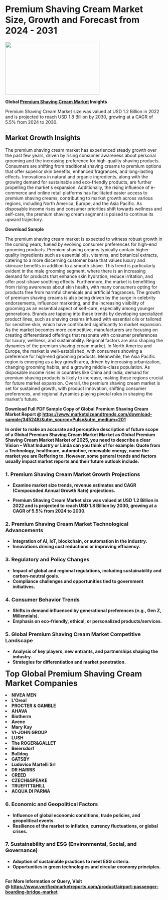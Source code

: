 <H1>Premium Shaving Cream Market Size, Growth and Forecast from 2024 - 2031</H1><img class="aligncenter size-medium wp-image-584254" src="https://thirdeyenews.in/wp-content/uploads/2024/09/Global-Market-Research-300x168.jpeg" alt="" width="300" height="168" /><p><strong>Global&nbsp;<a href="https://www.marketsizeandtrends.com/download-sample/345248/&amp;utm_source=Pulse&amp;utm_medium=201">Premium Shaving Cream Market</a> Insights</strong></p><p>Premium Shaving Cream Market size was valued at USD 1.2 Billion in 2022 and is projected to reach USD 1.8 Billion by 2030, growing at a CAGR of 5.5% from 2024 to 2030.</p><p><h2>Market Growth Insights</h2> <p>The premium shaving cream market has experienced steady growth over the past few years, driven by rising consumer awareness about personal grooming and the increasing preference for high-quality shaving products. Consumers are shifting from traditional shaving creams to premium options that offer superior skin benefits, enhanced fragrances, and long-lasting effects. Innovations in natural and organic ingredients, along with the growing demand for sustainable and eco-friendly products, are further propelling the market's expansion. Additionally, the rising influence of e-commerce and online retail platforms has facilitated easier access to premium shaving creams, contributing to market growth across various regions, including North America, Europe, and the Asia Pacific. As disposable income rises and consumer priorities shift towards wellness and self-care, the premium shaving cream segment is poised to continue its upward trajectory.</p> <p><strong>Download Sample</strong></p> <p>The premium shaving cream market is expected to witness robust growth in the coming years, fueled by evolving consumer preferences for high-end grooming products. Premium shaving creams typically contain higher-quality ingredients such as essential oils, vitamins, and botanical extracts, catering to a more discerning customer base that values luxury and skincare benefits in addition to a smooth shave. This trend is particularly evident in the male grooming segment, where there is an increasing demand for products that enhance skin hydration, reduce irritation, and offer post-shave soothing effects. Furthermore, the market is benefitting from rising awareness about skin health, with many consumers opting for products free from harmful chemicals and artificial fragrances. The growth of premium shaving creams is also being driven by the surge in celebrity endorsements, influencer marketing, and the increasing visibility of grooming as an essential aspect of self-care, especially among younger generations. Brands are tapping into these trends by developing specialized product lines, such as shaving creams infused with essential oils or tailored for sensitive skin, which have contributed significantly to market expansion. As the market becomes more competitive, manufacturers are focusing on creating differentiated offerings that resonate with consumer preferences for luxury, wellness, and sustainability. Regional factors are also shaping the dynamics of the premium shaving cream market. In North America and Europe, the market is well-established, with consumers showing a preference for high-end grooming products. Meanwhile, the Asia Pacific region is emerging as a key growth area, driven by increasing urbanization, changing grooming habits, and a growing middle-class population. As disposable income rises in countries like China and India, demand for premium shaving products is likely to increase, making these regions crucial for future market expansion. Overall, the premium shaving cream market is set for sustained growth, with product innovation, shifting consumer preferences, and regional dynamics playing pivotal roles in shaping the market's future.</p> <p><strong></p><p><span class=""><strong>Download Full PDF Sample Copy of Global Premium Shaving Cream Market Report</strong> @ <a href="https://www.marketsizeandtrends.com/download-sample/345248/&amp;utm_source=Pulse&amp;utm_medium=201" target="_blank">https://www.marketsizeandtrends.com/download-sample/345248/&amp;utm_source=Pulse&amp;utm_medium=201</a></span></p><p>In order to make an accurate and perceptive description of future scope of a Global&nbsp;Premium Shaving Cream Market Market as Global&nbsp;Premium Shaving Cream Market Market of 2025, you need to describe a clear Vision &ndash; What Industry or Linda can you think of for example: Quote from a Technology, healthcare, automotive, renewable energy, name the market you are Reffering to. However, some general trends and factors usually impact market reports and their future outlook include:</p><h3>1.&nbsp;<strong>Premium Shaving Cream Market Growth Projections</strong></h3><ul><li>Examine market size trends, revenue estimates and CAGR (Compounded Annual Growth Rate) projections.</li><li><p>Premium Shaving Cream Market size was valued at USD 1.2 Billion in 2022 and is projected to reach USD 1.8 Billion by 2030, growing at a CAGR of 5.5% from 2024 to 2030.</p></li></ul><h3>2.&nbsp;<strong>Premium Shaving Cream Market Technological Advancements</strong></h3><ul><li>Integration of AI, IoT, blockchain, or automation in the industry.</li><li>Innovations driving cost reductions or improving efficiency.</li></ul><h3>3.&nbsp;<strong>Regulatory and Policy Changes</strong></h3><ul><li>Impact of global and regional regulations, including sustainability and carbon-neutral goals.</li><li>Compliance challenges and opportunities tied to government initiatives.</li></ul><h3>4.&nbsp;<strong>Consumer Behavior Trends</strong></h3><ul><li>Shifts in demand influenced by generational preferences (e.g., Gen Z, Millennials).</li><li>Emphasis on eco-friendly, ethical, or personalized products/services.</li></ul><h3>5.&nbsp;<strong>Global Premium Shaving Cream Market Competitive Landscape</strong></h3><ul><li>Analysis of key players, new entrants, and partnerships shaping the industry.</li><li>Strategies for differentiation and market penetration.</li></ul><p data-pm-slice="1 1 []"><span style="color: inherit; font-family: inherit; font-size: 25px;">Top Global Premium Shaving Cream Market Companies</span></p><div class="" data-test-id=""><p><li>NIVEA MEN</li><li> L'Oreal</li><li> PROCTER & GAMBLE</li><li> AHAVA</li><li> Biotherm</li><li> Avene</li><li> Mary Kay</li><li> VI-JOHN GROUP</li><li> LUSH</li><li> The ROGER&GALLET</li><li> Beiersdorf</li><li> Bulldog</li><li> GATSBY</li><li> Ludovico Martelli Srl</li><li> DR HARRIS</li><li> CREED</li><li> CZECH&SPEAKE</li><li> TRUEFITT&HILL</li><li> ACQUA DI PARMA</li></p></div><h3>6.&nbsp;<strong>Economic and Geopolitical Factors</strong></h3><ul><li>Influence of global economic conditions, trade policies, and geopolitical events.</li><li>Resilience of the market to inflation, currency fluctuations, or global crises.</li></ul><h3>7.&nbsp;<strong>Sustainability and ESG (Environmental, Social, and Governance)</strong></h3><ul><li>Adoption of sustainable practices to meet ESG criteria.</li><li>Opportunities in green technologies and circular economy principles.</li></ul><h2><strong style="font-size: 14px;">For More Information or Query, Visit @&nbsp;</strong><a style="background-color: #ffffff; font-size: 14px;" href="https://www.marketsizeandtrends.com/report/premium-shaving-cream-market/" target="_blank">https://www.verifiedmarketreports.com/product/airport-passenger-boarding-bridge-market</a></h2>
